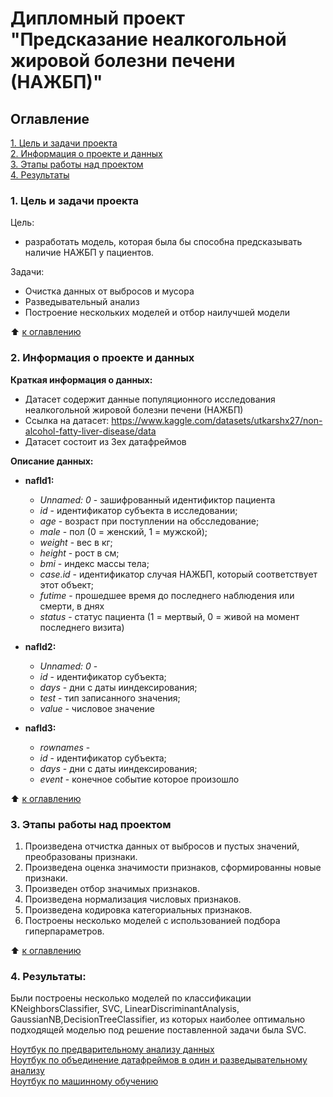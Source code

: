 # Дипломный проект "Предсказание неалкогольной жировой болезни печени (НАЖБП)"



## Оглавление
[1. Цель и задачи проекта](README.md#цель-задачи)   
[2. Информация о проекте и данных](README.md#информация-о-проекте)   
[3. Этапы работы над проектом](README.md#этапы-работы)   
[4. Результаты](README.md#результаты)   


### 1. Цель и задачи проекта

Цель:
* разработать модель, которая была бы способна предсказывать наличие НАЖБП у пациентов.

Задачи:
* Очистка данных от выбросов и мусора
* Разведывательный анализ
* Построение нескольких моделей и отбор наилучшей модели

:arrow_up: [к оглавлению](README.md#оглавление)

### 2. Информация о проекте и данных

**Краткая информация о данных:**
* Датасет содержит данные популяционного исследования неалкогольной жировой болезни печени (НАЖБП)
* Ссылка на датасет: https://www.kaggle.com/datasets/utkarshx27/non-alcohol-fatty-liver-disease/data 
* Датасет состоит из 3ех датафреймов

**Описание данных:**
* **nafld1:**
     * *Unnamed: 0* - зашифрованный идентификтор пациента 
     * *id* - идентификатор субъекта в исследовании;
     * *age* - возраст при поступлении на обсследование;
     * *male* - пол (0 = женский, 1 = мужской);
     * *weight* - вес в кг;
     * *height* - рост в см;
     * *bmi* - индекс массы тела;
     * *case.id* - идентификатор случая НАЖБП, который соответствует этот объект;
     * *futime* - прошедшее время до последнего наблюдения или смерти, в днях
     * *status* - статус пациента (1 = мертвый, 0 = живой на момент последнего визита)     



* **nafld2:**
     * *Unnamed: 0* - 
     * *id* - идентификатор субъекта;
     * *days* - дни с даты ииндексирования;
     * *test* - тип записанного значения;
     * *value* - числовое значение    



* **nafld3:**
     * *rownames* - 
     * *id* - идентификатор субъекта;
     * *days* - дни с даты ииндексирования;
     * *event* - конечное событие которое произошло 

:arrow_up: [к оглавлению](README.md#оглавление)

### 3. Этапы работы над проектом
1. Произведена отчистка данных от выбросов и пустых значений, преобразованы признаки.
2. Произведена оценка значимости признаков, сформированны новые признаки.
3. Произведен отбор значимых признаков.
4. Произведена нормализация числовых признаков.
5. Произведена кодировка категориальных признаков.
6. Построены несколько моделей с использованией подбора гиперпараметров. 

:arrow_up: [к оглавлению](README.md#оглавление)


### 4. Результаты:
Были построены несколько моделей по классификации KNeighborsClassifier, SVC, LinearDiscriminantAnalysis, GaussianNB,DecisionTreeClassifier, из которых наиболее оптимально подходящей моделью под решение поставленной задачи была SVC.

[Ноутбук по предварительному анализу данных](data_analysis_new_features.ipynb)    
[Ноутбук по объединение датафреймов в один и разведывательному анализу](join_eda.ipynb)    
[Ноутбук по машинному обучению](ML.ipynb)
